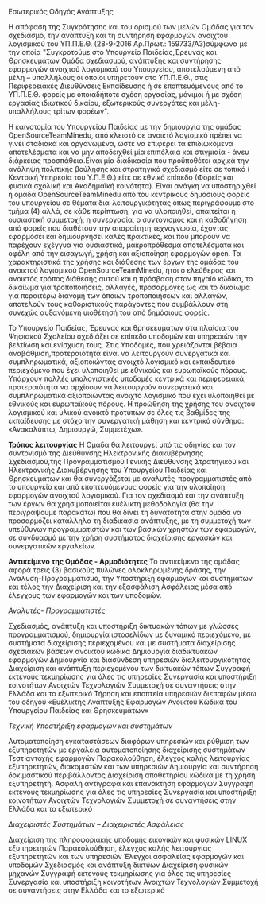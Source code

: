 Εσωτερικός Οδηγός Ανάπτυξης

Η απόφαση της Συγκρότησης και του ορισμού των μελών Ομάδας για τον σχεδιασμό, την
ανάπτυξη και τη συντήρηση εφαρμογών ανοιχτού λογισμικού του ΥΠ.Π.Ε.Θ. (28-9-2016
Αρ.Πρωτ.: 159733/Α3)σύμφωνα με την οποία "Συγκροτούμε στο Υπουργείο Παιδείας,Έρευνας
και Θρησκευμάτων Ομάδα σχεδιασμού, ανάπτυξης και συντήρησης εφαρμογών ανοιχτού λογισμικού του Υπουργείου, αποτελούμενη από μέλη – υπαλλήλους οι οποίοι υπηρετούν στο ΥΠ.Π.Ε.Θ., στις
Περιφερειακές Διευθύνσεις Εκπαίδευσης ή σε εποπτευόμενους από το ΥΠ.Π.Ε.Θ. φορείς με οποιαδήποτε σχέση εργασίας, μόνιμοι ή με σχέση εργασίας ιδιωτικού δικαίου, εξωτερικούς συνεργάτες και μέλη- υπαλλήλους τρίτων φορέων".


Η καινοτομία του Υπουργείου Παιδείας με την δημιουργία της ομάδας OpenSourceTeamMinedu, από κλειστό σε ανοικτό λογισμικό πρέπει να γίνει σταδιακά και οργανωμένα, ώστε να επιφέρει τα επιδιωκόμενα αποτελέσματα και να μην αποδειχθεί μία επιπόλαια και στιγμιαία - άνευ διάρκειας προσπάθεια.Είναι μία διαδικασία που προϋποθέτει αρχικά την ανάληψη πολιτικής βούλησης και στρατηγικό σχεδιασμό είτε σε τοπικό ( Κεντρική Υπηρεσία του Υ.Π.Ε.Θ.) είτε σε εθνικό επίπεδο (Φορείς και φυσικά σχολική και Ακαδημαϊκή κοινότητα). 
Είναι ανάγκη να υποστηριχθεί η ομάδα OpenSourceTeamMinedu από του κεντρικούς δημόσιους φορείς του υπουργείου σε θέματα δια-λειτουργικότητας όπως περιγράφουμε στο τμήμα (4) αλλά, σε κάθε περίπτωση, για να υλοποιηθεί, απαιτείται η ουσιαστική συμμετοχή, η συνεργασία, ο συντονισμός και η καθοδήγηση από φορείς που διαθέτουν την απαραίτητη τεχνογνωσία, έχοντας εφαρμόσει και δημιουργήσει καλές πρακτικές, και που μπορούν να παρέχουν εχέγγυα για ουσιαστικά, μακροπρόθεσμα αποτελέσματα και οφέλη από την εισαγωγή, χρήση και αξιοποίηση εφαρμογών open.
Τα χαρακτηριστικά της χρήσης και διάθεσης των έργων της ομάδας του ανοικτού λογισμικού OpenSourceTeamMinedu, ήτοι ο ελεύθερος και ανοικτός τρόπος διάθεσης αυτού και η πρόσβαση στον πηγαίο κώδικα, το δικαίωμα για τροποποιήσεις, αλλαγές, προσαρμογές ως και το δικαίωμα για περαιτέρω διανομή των όποιων τροποποιήσεων και αλλαγών, αποτελούν τους καθοριστικούς παράγοντες που συμβάλλουν στη συνεχώς αυξανόμενη υιοθέτησή του από δημόσιους φορείς. 

Το Υπουργείο Παιδείας, Έρευνας και θρησκευμάτων στα πλαίσια του Ψηφιακού Σχολείου σχεδιάζει σε επίπεδο υποδομών και υπηρεσιών την βελτίωση και ενίσχυση τους. Στις Υποδομές, που χρειάζονται βέβαια αναβάθμιση,προτεραιότητά είναι να λειτουργούν συνεργατικά και συμπληρωματικά, αξιοποιώντας ανοιχτό λογισμικό και εκπαιδευτικό περιεχόμενο που έχει υλοποιηθεί με εθνικούς και ευρωπαϊκούς πόρους. Υπάρχουν πολλές υπολογιστικές υποδομές κεντρικά και περιφερειακά, προτεραιότητα να αρχίσουν να λειτουργούν συνεργατικά και συμπληρωματικά αξιοποιώντας ανοιχτό λογισμικό που έχει υλοποιηθεί με εθνικούς και ευρωπαϊκούς πόρους. Η προώθηση της χρήσης του ανοιχτού λογισμικού και υλικού ανοικτό προτύπων σε όλες τις βαθμίδες της εκπαίδευσης με στόχο την συνεργατική μάθηση και κεντρικό σύνθημα: «Ανακαλύπτω, Δημιουργώ, Συμμετέχω».

**Τρόπος λειτουργίας**
Η Ομάδα θα λειτουργεί υπό τις οδηγίες και τον συντονισμό της Διεύθυνσης
Ηλεκτρονικής Διακυβέρνησης Σχεδιασμού,της Προγραμματισμού Γενικής Διεύθυνσης
Στρατηγικού και Ηλεκτρονικής Διακυβέρνησης του Υπουργείου Παιδείας και Θρησκευμάτων και θα συνεργάζεται με αναλυτές-προγραμματιστές από το υπουργείο και από εποπτευόμενους φορείς για την υλοποίηση εφαρμογών ανοιχτού λογισμικού. Για τον σχεδιασμό και την ανάπτυξη των έργων θα χρησιμοποιείται ευέλικτη μεθοδολογία (θα την περιγράψουμε παρακάτω) που θα δίνει τη δυνατότητα στην ομάδα να προσαρμόζει κατάλληλα τη διαδικασία ανάπτυξης, με τη συμμετοχή των υπεύθυνων προγραμματιστών και των βασικών χρηστών των εφαρμογών, σε συνδυασμό με την χρήση
συστήματος διαχείρισης εργασιών και συνεργατικών εργαλείων.

**Αντικείμενο της Ομάδας - Αρμοδιότητες**
Το αντικείμενο της ομάδας αφορά τρεις (3) βασικούς πυλώνες ολοκληρωμένης δράσης, την Ανάλυση-Προγραμματισμό, την Υποστήριξη εφαρμογών και συστημάτων και τέλος την Διαχείριση και την εξασφάλιση Ασφάλειας μέσα από έλεγχους των εφαρμογών και των υποδομών.

*Αναλυτές- Προγραμματιστές*

Σχεδιασμός, ανάπτυξη και υποστήριξη δικτυακών τόπων με γλώσσες
προγραμματισμού, δημιουργία ιστοσελίδων με δυναμικό περιεχόμενο, με
συστήματα διαχείρισης περιεχομένου και με συστήματα διαχείρισης
σχεσιακών βάσεων ανοικτού κώδικα
Δημιουργία διαδικτυακών εφαρμογών
Δημιουργία και διασύνδεση υπηρεσιών διαλειτουργικότητας
Διαχείριση και ανάπτυξη περιεχομένου των δικτυακών τόπων
Συγγραφή εκτενούς τεκμηρίωσης για όλες τις υπηρεσίες
Συνεργασία και υποστήριξη κοινοτήτων Ανοιχτών Τεχνολογιών
Συμμετοχή σε συναντήσεις στην Ελλάδα και το εξωτερικό
Τήρηση και εποπτεία υπηρεσιών διεπαφών μέσω του οδηγού «Ευέλικτης
Ανάπτυξης Εφαρμογών Ανοικτού Κώδικα του Υπουργείου Παιδείας και
Θρησκευμάτων»

*Τεχνική Υποστήριξη εφαρμογών και συστημάτων*

Αυτοματοποίηση εγκαταστάσεων διαφόρων υπηρεσιών και ρύθμιση των εξυπηρετητών με εργαλεία αυτοματοποίησης διαχείρισης συστημάτων
Τεστ αντοχής εφαρμογών
Παρακολούθηση, έλεγχος καλής λειτουργίας εξυπηρετητών, διακομιστών και των υπηρεσιών
Δημιουργία και συντήρηση δοκιμαστικού περιβάλλοντος
Διαχείριση αποθετηρίου κώδικα με τη χρήση εξυπηρετητή.
Ασφαλή αντίγραφα και επανάκτηση εφαρμογών
Συγγραφή εκτενούς τεκμηρίωσης για όλες τις υπηρεσίες
Συνεργασία και υποστήριξη κοινοτήτων Ανοιχτών Τεχνολογιών
Συμμετοχή σε συναντήσεις στην Ελλάδα και το εξωτερικό


*Διαχειριστές Συστημάτων – Διαχειριστές Ασφάλειας*

Διαχείριση της πληροφοριακής υποδομής εικονικών και φυσικών LINUX εξυπηρετητών
Παρακολούθηση, έλεγχος καλής λειτουργίας εξυπηρετητών και των υπηρεσιών
Έλεγχοι ασφαλείας εφαρμογών και υποδομών
Σχεδιασμός και ανάπτυξη δικτύων
Διαχείριση φυσικών μηχανών
Συγγραφή εκτενούς τεκμηρίωσης για όλες τις υπηρεσίες
Συνεργασία και υποστήριξη κοινοτήτων Ανοιχτών Τεχνολογιών
Συμμετοχή σε συναντήσεις στην Ελλάδα και το εξωτερικό
